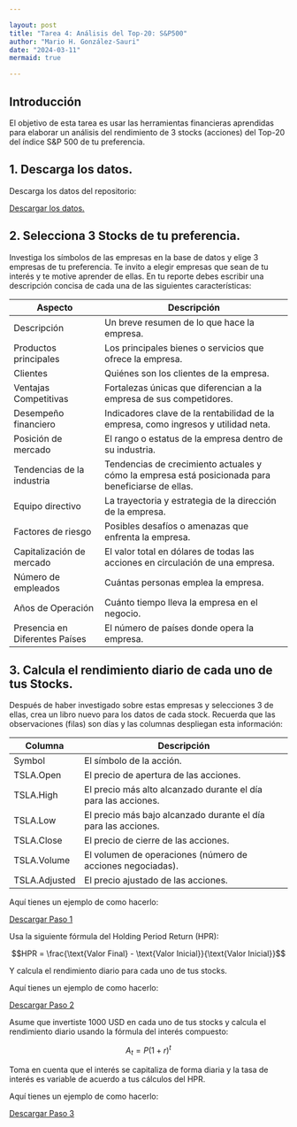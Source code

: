 ```yaml
---

layout: post
title: "Tarea 4: Análisis del Top-20: S&P500"
author: "Mario H. González-Sauri"
date: "2024-03-11"
mermaid: true

---
```


<!--  FORMAT: https://github.com/adam-p/markdown-here/wiki/Markdown-Cheatsheet -->


## Introducción

El objetivo de esta tarea es usar las herramientas financieras aprendidas para elaborar un análisis del rendimiento de 3 stocks (acciones) del Top-20 del índice S&P 500 de tu preferencia.

## 1. Descarga los datos.

Descarga los datos del repositorio:

<a href="https://github.com/Wario84/FIN1403_MAT_FINANCE/blob/master/assets/resources/sp500_top20_v2.zip" download>
Descargar los datos.
</a>


## 2. Selecciona 3 Stocks de tu preferencia.

Investiga los símbolos de las empresas en la base de datos y elige 3 empresas de tu preferencia. Te invito a elegir empresas que sean de tu interés y te motive aprender de ellas. En tu reporte debes escribir una descripción concisa de cada una de las siguientes características:


| Aspecto | Descripción |
|-----------------------|-------------|
| Descripción | Un breve resumen de lo que hace la empresa. |
| Productos principales | Los principales bienes o servicios que ofrece la empresa. |
| Clientes | Quiénes son los clientes de la empresa. |
| Ventajas Competitivas | Fortalezas únicas que diferencian a la empresa de sus competidores. |
| Desempeño financiero | Indicadores clave de la rentabilidad de la empresa, como ingresos y utilidad neta. |
| Posición de mercado | El rango o estatus de la empresa dentro de su industria. |
| Tendencias de la industria | Tendencias de crecimiento actuales y cómo la empresa está posicionada para beneficiarse de ellas. |
| Equipo directivo | La trayectoria y estrategia de la dirección de la empresa. |
| Factores de riesgo | Posibles desafíos o amenazas que enfrenta la empresa. |
| Capitalización de mercado | El valor total en dólares de todas las acciones en circulación de una empresa. |
| Número de empleados | Cuántas personas emplea la empresa. |
| Años de Operación | Cuánto tiempo lleva la empresa en el negocio. |
| Presencia en Diferentes Países | El número de países donde opera la empresa. |


## 3. Calcula el rendimiento diario de cada uno de tus Stocks.

Después de haber investigado sobre estas empresas y selecciones 3 de ellas, crea un libro nuevo para los datos de cada stock. Recuerda que las observaciones (filas) son días y las columnas despliegan esta información:



| Columna        | Descripción                                                                 |
|----------------|-----------------------------------------------------------------------------|
| Symbol         | El símbolo de la acción.                                         |
| TSLA.Open      | El precio de apertura de las acciones.                            |
| TSLA.High      | El precio más alto alcanzado durante el día para las acciones.   |
| TSLA.Low       | El precio más bajo alcanzado durante el día para las acciones.   |
| TSLA.Close     | El precio de cierre de las acciones.                              |
| TSLA.Volume    | El volumen de operaciones (número de acciones negociadas).     |
| TSLA.Adjusted  | El precio ajustado de las acciones.                               |

Aquí tienes un ejemplo de como hacerlo:


<a href="https://github.com/Wario84/FIN1403_MAT_FINANCE/blob/master/assets/imgs/01_04_FIN1403.gif?raw=true" download>
  Descargar Paso 1
</a>

Usa la siguiente fórmula del Holding Period Return (HPR):

$$HPR = \frac{\text{Valor Final} - \text{Valor Inicial}}{\text{Valor Inicial}}$$

Y calcula el rendimiento diario para cada uno de tus stocks.

Aquí tienes un ejemplo de como hacerlo:


<a href="https://github.com/Wario84/blog/raw/main/assets/imgs/02_04_FIN1403.gif?raw=true" download>
  Descargar Paso 2
</a>

Asume que invertiste 1000 USD en cada uno de tus stocks y calcula el rendimiento diario usando la fórmula del interés compuesto:

$$A_t= P(1+r)^t$$

Toma en cuenta que el interés se capitaliza de forma diaria y la tasa de interés es variable de acuerdo a tus cálculos del HPR.

Aquí tienes un ejemplo de como hacerlo:


<a href="https://github.com/Wario84/blog/raw/main/assets/imgs/03_04_FIN1403.gif?raw=true" download>
  Descargar Paso 3
</a>

























